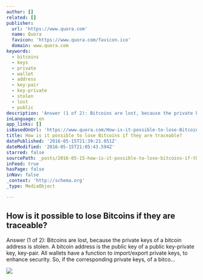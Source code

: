 ```yaml
---
author: []
related: []
publisher:
  url: 'https://www.quora.com'
  name: Quora
  favicon: 'https://www.quora.com/favicon.ico'
  domain: www.quora.com
keywords:
  - bitcoins
  - keys
  - private
  - wallet
  - address
  - key-pair
  - key-private
  - stolen
  - lost
  - public
description: 'Answer (1 of 2): Bitcoins are lost, because the private keys of a bitcoin address is stolen. A bitcoin address is the public key of a public key-private key, key-pair. All wallets have a function to import/export private keys, to enhance security. So, if the corresponding private keys, of a bitco...'
inLanguage: en
app_links: []
isBasedOnUrl: 'https://www.quora.com/How-is-it-possible-to-lose-Bitcoins-if-they-are-traceable'
title: How is it possible to lose Bitcoins if they are traceable?
datePublished: '2016-05-15T21:39:21.051Z'
dateModified: '2016-05-15T21:05:43.594Z'
starred: false
sourcePath: _posts/2016-05-15-how-is-it-possible-to-lose-bitcoins-if-they-are-traceable.md
inFeed: true
hasPage: false
inNav: false
_context: 'http://schema.org'
_type: MediaObject

---
```

<article style=""><h1>How is it possible to lose Bitcoins if they are traceable?</h1><p>Answer (1 of 2): Bitcoins are lost, because the private keys of a bitcoin address is stolen. A bitcoin address is the public key of a public key-private key, key-pair. All wallets have a function to import/export private keys, to enhance security. So, if the corresponding private keys, of a bitco...</p><img src="https://qsf.is.quoracdn.net/-images.new_grid.fb_share_default.pnge6dde9cfa6e03c43.png" /></article>